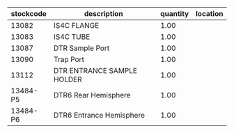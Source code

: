 |stockcode|description|quantity|location|
|---------|-----------|--------|--------|
|13082|IS4C FLANGE|1.00||
|13083|IS4C TUBE|1.00||
|13087|DTR Sample Port|1.00||
|13090|Trap Port|1.00||
|13112|DTR ENTRANCE SAMPLE HOLDER|1.00||
|13484-P5|DTR6 Rear Hemisphere|1.00||
|13484-P6|DTR6 Entrance Hemisphere|1.00||
